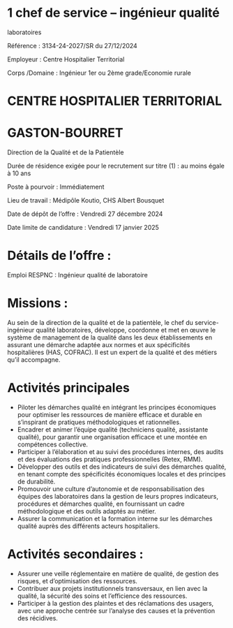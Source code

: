 # 1 chef de service – ingénieur qualité

laboratoires

Référence : 3134-24-2027/SR du 27/12/2024

Employeur : Centre Hospitalier Territorial

Corps /Domaine : Ingénieur 1er ou 2ème grade/Economie rurale

# CENTRE HOSPITALIER TERRITORIAL

# GASTON-BOURRET

Direction de la Qualité et de la Patientèle

Durée de résidence exigée pour le recrutement sur titre (1) : au moins égale à 10 ans

Poste à pourvoir : Immédiatement

Lieu de travail : Médipôle Koutio, CHS Albert Bousquet

Date de dépôt de l’offre : Vendredi 27 décembre 2024

Date limite de candidature : Vendredi 17 janvier 2025

# Détails de l’offre :

Emploi RESPNC : Ingénieur qualité de laboratoire

# Missions :

Au sein de la direction de la qualité et de la patientèle, le chef du service- ingénieur qualité laboratoires, développe, coordonne et met en œuvre le système de management de la qualité dans les deux établissements en assurant une démarche adaptée aux normes et aux spécificités hospitalières (HAS, COFRAC). Il est un expert de la qualité et des métiers qu’il accompagne.

# Activités principales

- Piloter les démarches qualité en intégrant les principes économiques pour optimiser les ressources de manière efficace et durable en s’inspirant de pratiques méthodologiques et rationnelles.
- Encadrer et animer l’équipe qualité (techniciens qualité, assistante qualité), pour garantir une organisation efficace et une montée en compétences collective.
- Participer à l’élaboration et au suivi des procédures internes, des audits et des évaluations des pratiques professionnelles (Retex, RMM).
- Développer des outils et des indicateurs de suivi des démarches qualité, en tenant compte des spécificités économiques locales et des principes de durabilité.
- Promouvoir une culture d’autonomie et de responsabilisation des équipes des laboratoires dans la gestion de leurs propres indicateurs, procédures et démarches qualité, en fournissant un cadre méthodologique et des outils adaptés au métier.
- Assurer la communication et la formation interne sur les démarches qualité auprès des différents acteurs hospitaliers.

# Activités secondaires :

- Assurer une veille réglementaire en matière de qualité, de gestion des risques, et d’optimisation des ressources.
- Contribuer aux projets institutionnels transversaux, en lien avec la qualité, la sécurité des soins et l’efficience des ressources.
- Participer à la gestion des plaintes et des réclamations des usagers, avec une approche centrée sur l’analyse des causes et la prévention des récidives.